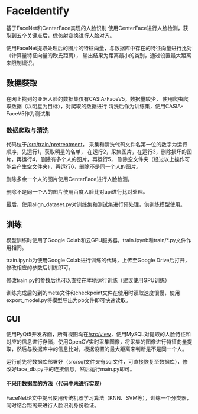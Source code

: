 # FaceIdentify

基于FaceNet和CenterFace实现的人脸识别
使用CenterFace进行人脸检测，获取到五个关键点后，做仿射变换进行人脸对齐。

使用FaceNet提取处理后的图片的特征向量，与数据库中存在的特征向量进行比对（计算量特征向量的欧氏距离），
输出结果为距离最小的类别，通过设置最大距离来限制误识。

## 数据获取
在网上找到的亚洲人脸的数据集仅有CASIA-FaceV5，数据量较少，
使用爬虫爬取数据（以明星为目标），对爬取的数据进行
清洗后作为训练集，使用CASIA-FaceV5作为测试集

### 数据爬取与清洗
代码位于[/src/train/pretreatment](./src/train/pretreatment)，
采集和清洗代码文件名第一位的数字为运行顺序，先运行1，获取明星的名单，
在运行2，采集图片，在运行3，删除损坏的图片，再运行4，删除有多个人的图片，再运行5，
删除空文件夹（经过以上操作可能会产生空文件夹），再运行6，删除不是同一个人的图片。

删除多余一个人的图片使用CenterFace进行人脸检测。

删除不是同一个人的图片使用百度人脸比对api进行比对处理。

最后，使用align_dataset.py对训练集和测试集进行预处理，供训练模型使用。

## 训练
模型训练时使用了Google Colab和云GPU服务器，train.ipynb和train/*.py文件作用相同。

train.ipynb为使用Google Colab进行训练的代码，上传至Google Drive后打开，修改相应的参数后训练即可。

修改train.py的参数后也可以直接在本地运行训练（建议使用GPU训练）

训练完成后的到的meta文件和checkpoint文件在使用时读取速度很慢，使用export_model.py将模型导出为pb文件即可快速读取。

## GUI
使用PyQt5开发界面，所有视图均在[/src/view](./src/view)，使用MySQL对提取的人脸特征和对应的信息进行存储，使用OpenCV实时采集图像，将采集的图像进行特征向量提取，然后与数据库中的信息比对，根据设置的最大距离来判断是不是同一个人。

运行前先将数据库部署好（src/sql文件夹有sql文件，可直接恢复至数据库），修改好face_db.py中的连接信息，然后运行main.py即可。



#### 不采用数据库的方法（代码中未进行实现）

FaceNet论文中提出使用传统机器学习算法（KNN、SVM等），训练一个分类器，同时结合距离来进行人脸识别身份验证。
